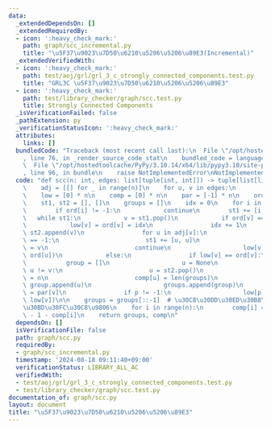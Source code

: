 ```yaml
---
data:
  _extendedDependsOn: []
  _extendedRequiredBy:
  - icon: ':heavy_check_mark:'
    path: graph/scc_incremental.py
    title: "\u5F37\u9023\u7D50\u6210\u5206\u5206\u89E3(Incremental)"
  _extendedVerifiedWith:
  - icon: ':heavy_check_mark:'
    path: test/aoj/grl/grl_3_c_strongly_connected_components.test.py
    title: "GRL3C \u5F37\u9023\u7D50\u6210\u5206\u5206\u89E3"
  - icon: ':heavy_check_mark:'
    path: test/library_checker/graph/scc.test.py
    title: Strongly Connected Components
  _isVerificationFailed: false
  _pathExtension: py
  _verificationStatusIcon: ':heavy_check_mark:'
  attributes:
    links: []
  bundledCode: "Traceback (most recent call last):\n  File \"/opt/hostedtoolcache/PyPy/3.10.14/x64/lib/pypy3.10/site-packages/onlinejudge_verify/documentation/build.py\"\
    , line 76, in _render_source_code_stat\n    bundled_code = language.bundle(\n\
    \  File \"/opt/hostedtoolcache/PyPy/3.10.14/x64/lib/pypy3.10/site-packages/onlinejudge_verify/languages/python.py\"\
    , line 96, in bundle\n    raise NotImplementedError\nNotImplementedError\n"
  code: "def scc(n: int, edges: list[tuple[int, int]]) -> tuple[list[list[int]], list[int]]:\n\
    \    adj = [[] for _ in range(n)]\n    for u, v in edges:\n        adj[u].append(v)\n\
    \    low = [0] * n\n    comp = [0] * n\n    par = [-1] * n\n    ord = [-1] * n\n\
    \    st1, st2 = [], []\n    groups = []\n    idx = 0\n    for i in range(n):\n\
    \        if ord[i] != -1:\n            continue\n        st1 += [i, i]\n     \
    \   while st1:\n            v = st1.pop()\n            if ord[v] == -1:\n    \
    \            low[v] = ord[v] = idx\n                idx += 1\n               \
    \ st2.append(v)\n                for u in adj[v]:\n                    if ord[u]\
    \ == -1:\n                        st1 += [u, u]\n                        par[u]\
    \ = v\n                        continue\n                    low[v] = min(low[v],\
    \ ord[u])\n            else:\n                if low[v] == ord[v]:\n         \
    \           group = []\n                    u = None\n                    while\
    \ u != v:\n                        u = st2.pop()\n                        ord[u]\
    \ = n\n                        comp[u] = len(groups)\n                       \
    \ group.append(u)\n                    groups.append(group)\n                p\
    \ = par[v]\n                if p != -1:\n                    low[p] = min(low[p],\
    \ low[v])\n\n    groups = groups[::-1]  # \u30C8\u30DD\u30ED\u30B8\u30AB\u30EB\
    \u30BD\u30FC\u30C8\u9806\n    for i in range(n):\n        comp[i] = len(groups)\
    \ - 1 - comp[i]\n    return groups, comp\n"
  dependsOn: []
  isVerificationFile: false
  path: graph/scc.py
  requiredBy:
  - graph/scc_incremental.py
  timestamp: '2024-08-18 09:11:40+09:00'
  verificationStatus: LIBRARY_ALL_AC
  verifiedWith:
  - test/aoj/grl/grl_3_c_strongly_connected_components.test.py
  - test/library_checker/graph/scc.test.py
documentation_of: graph/scc.py
layout: document
title: "\u5F37\u9023\u7D50\u6210\u5206\u5206\u89E3"
---
```

